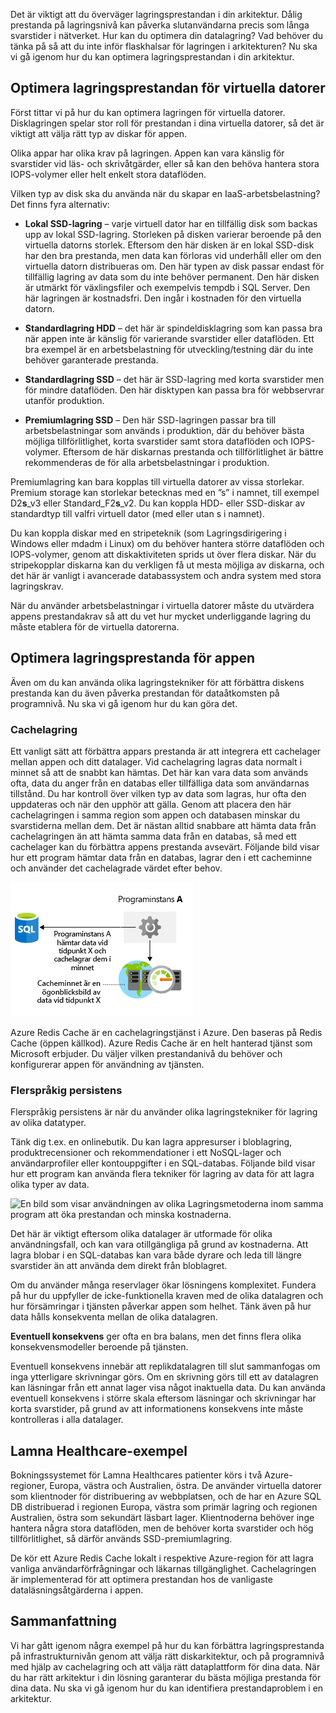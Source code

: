 Det är viktigt att du överväger lagringsprestandan i din arkitektur. Dålig prestanda på lagringsnivå kan påverka slutanvändarna precis som långa svarstider i nätverket. Hur kan du optimera din datalagring? Vad behöver du tänka på så att du inte inför flaskhalsar för lagringen i arkitekturen? Nu ska vi gå igenom hur du kan optimera lagringsprestandan i din arkitektur.

## <a name="optimize-virtual-machine-storage-performance"></a>Optimera lagringsprestandan för virtuella datorer

Först tittar vi på hur du kan optimera lagringen för virtuella datorer. Disklagringen spelar stor roll för prestandan i dina virtuella datorer, så det är viktigt att välja rätt typ av diskar för appen.

Olika appar har olika krav på lagringen. Appen kan vara känslig för svarstider vid läs- och skrivåtgärder, eller så kan den behöva hantera stora IOPS-volymer eller helt enkelt stora dataflöden.

Vilken typ av disk ska du använda när du skapar en IaaS-arbetsbelastning? Det finns fyra alternativ:

- **Lokal SSD-lagring** – varje virtuell dator har en tillfällig disk som backas upp av lokal SSD-lagring. Storleken på disken varierar beroende på den virtuella datorns storlek. Eftersom den här disken är en lokal SSD-disk har den bra prestanda, men data kan förloras vid underhåll eller om den virtuella datorn distribueras om. Den här typen av disk passar endast för tillfällig lagring av data som du inte behöver permanent. Den här disken är utmärkt för växlingsfiler och exempelvis tempdb i SQL Server. Den här lagringen är kostnadsfri. Den ingår i kostnaden för den virtuella datorn.

- **Standardlagring HDD** – det här är spindeldisklagring som kan passa bra när appen inte är känslig för varierande svarstider eller dataflöden. Ett bra exempel är en arbetsbelastning för utveckling/testning där du inte behöver garanterade prestanda.

- **Standardlagring SSD** – det här är SSD-lagring med korta svarstider men för mindre dataflöden. Den här disktypen kan passa bra för webbservrar utanför produktion.

- **Premiumlagring SSD** – Den här SSD-lagringen passar bra till arbetsbelastningar som används i produktion, där du behöver bästa möjliga tillförlitlighet, korta svarstider samt stora dataflöden och IOPS-volymer. Eftersom de här diskarnas prestanda och tillförlitlighet är bättre rekommenderas de för alla arbetsbelastningar i produktion.

Premiumlagring kan bara kopplas till virtuella datorer av vissa storlekar. Premium storage kan storlekar betecknas med en ”s” i namnet, till exempel D2**s**_v3 eller Standard_F2**s**_v2. Du kan koppla HDD- eller SSD-diskar av standardtyp till valfri virtuell dator (med eller utan s i namnet).

Du kan koppla diskar med en stripeteknik (som Lagringsdirigering i Windows eller mdadm i Linux) om du behöver hantera större dataflöden och IOPS-volymer, genom att diskaktiviteten sprids ut över flera diskar. När du stripekopplar diskarna kan du verkligen få ut mesta möjliga av diskarna, och det här är vanligt i avancerade databassystem och andra system med stora lagringskrav.

När du använder arbetsbelastningar i virtuella datorer måste du utvärdera appens prestandakrav så att du vet hur mycket underliggande lagring du måste etablera för de virtuella datorerna.

## <a name="optimize-storage-performance-for-your-application"></a>Optimera lagringsprestanda för appen

Även om du kan använda olika lagringstekniker för att förbättra diskens prestanda kan du även påverka prestandan för dataåtkomsten på programnivå. Nu ska vi gå igenom hur du kan göra det.

### <a name="caching"></a>Cachelagring

Ett vanligt sätt att förbättra appars prestanda är att integrera ett cachelager mellan appen och ditt datalager. Vid cachelagring lagras data normalt i minnet så att de snabbt kan hämtas. Det här kan vara data som används ofta, data du anger från en databas eller tillfälliga data som användarnas tillstånd. Du har kontroll över vilken typ av data som lagras, hur ofta den uppdateras och när den upphör att gälla. Genom att placera den här cachelagringen i samma region som appen och databasen minskar du svarstiderna mellan dem. Det är nästan alltid snabbare att hämta data från cachelagringen än att hämta samma data från en databas, så med ett cachelager kan du förbättra appens prestanda avsevärt. Följande bild visar hur ett program hämtar data från en databas, lagrar den i ett cacheminne och använder det cachelagrade värdet efter behov.

![En bild som visar att hämta data från cachen är snabbare än att hämta från en databas.](../media/4-cache.png)

Azure Redis Cache är en cachelagringstjänst i Azure. Den baseras på Redis Cache (öppen källkod). Azure Redis Cache är en helt hanterad tjänst som Microsoft erbjuder. Du väljer vilken prestandanivå du behöver och konfigurerar appen för användning av tjänsten.

### <a name="polyglot-persistence"></a>Flerspråkig persistens

Flerspråkig persistens är när du använder olika lagringstekniker för lagring av olika datatyper.

Tänk dig t.ex. en onlinebutik. Du kan lagra appresurser i bloblagring, produktrecensioner och rekommendationer i ett NoSQL-lager och användarprofiler eller kontouppgifter i en SQL-databas. Följande bild visar hur ett program kan använda flera tekniker för lagring av data för att lagra olika typer av data.

![En bild som visar användningen av olika Lagringsmetoderna inom samma program att öka prestandan och minska kostnaderna.](../media/4-polyglotpersistence.png)

Det här är viktigt eftersom olika datalager är utformade för olika användningsfall, och kan vara otillgängliga på grund av kostnaderna. Att lagra blobar i en SQL-databas kan vara både dyrare och leda till längre svarstider än att använda dem direkt från bloblagret.

Om du använder många reservlager ökar lösningens komplexitet. Fundera på hur du uppfyller de icke-funktionella kraven med de olika datalagren och hur försämringar i tjänsten påverkar appen som helhet. Tänk även på hur data hålls konsekventa mellan de olika datalagren. 

**Eventuell konsekvens** ger ofta en bra balans, men det finns flera olika konsekvensmodeller beroende på tjänsten.

Eventuell konsekvens innebär att replikdatalagren till slut sammanfogas om inga ytterligare skrivningar görs. Om en skrivning görs till ett av datalagren kan läsningar från ett annat lager visa något inaktuella data. Du kan använda eventuell konsekvens i större skala eftersom läsningar och skrivningar har korta svarstider, på grund av att informationens konsekvens inte måste kontrolleras i alla datalager.

## <a name="lamna-healthcare-example"></a>Lamna Healthcare-exempel

Bokningssystemet för Lamna Healthcares patienter körs i två Azure-regioner, Europa, västra och Australien, östra. De använder virtuella datorer som klientnoder för distribuering av webbplatsen, och de har en Azure SQL DB distribuerad i regionen Europa, västra som primär lagring och regionen Australien, östra som sekundärt läsbart lager. Klientnoderna behöver inge hantera några stora dataflöden, men de behöver korta svarstider och hög tillförlitlighet, så därför används SSD-premiumlagring.

De kör ett Azure Redis Cache lokalt i respektive Azure-region för att lagra vanliga användarförfrågningar och läkarnas tillgänglighet. Cachelagringen är implementerad för att optimera prestandan hos de vanligaste dataläsningsåtgärderna i appen.

## <a name="summary"></a>Sammanfattning

Vi har gått igenom några exempel på hur du kan förbättra lagringsprestanda på infrastrukturnivån genom att välja rätt diskarkitektur, och på programnivå med hjälp av cachelagring och att välja rätt dataplattform för dina data. När du har rätt arkitektur i din lösning garanterar du bästa möjliga prestanda för dina data. Nu ska vi gå igenom hur du kan identifiera prestandaproblem i en arkitektur.
